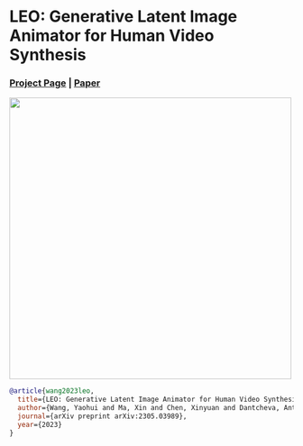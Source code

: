 # LEO: Generative Latent Image Animator for Human Video Synthesis
### [Project Page](https://wyhsirius.github.io/LEO-project/) | [Paper](https://arxiv.org/pdf/2305.03989.pdf)

<img src="leo.gif" width="500">

```bibtex
@article{wang2023leo,
  title={LEO: Generative Latent Image Animator for Human Video Synthesis},
  author={Wang, Yaohui and Ma, Xin and Chen, Xinyuan and Dantcheva, Antitza and Dai, Bo and Qiao, Yu},
  journal={arXiv preprint arXiv:2305.03989},
  year={2023}
}
```

